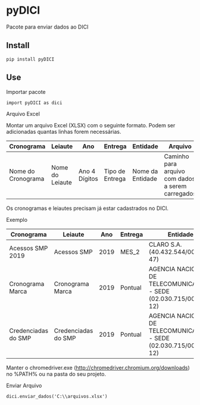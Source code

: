 # pyDICI
Pacote para enviar dados ao DICI

## Install 

```
pip install pyDICI
```

## Use
Importar pacote
```
import pyDICI as dici
```
Arquivo Excel

Montar um arquivo Excel (XLSX) com o seguinte formato. Podem ser adicionadas quantas linhas forem necessárias.

|Cronograma|Leiaute|Ano|Entrega|Entidade|Arquivo|
|----------|-------|---|-------|--------|-------|
|Nome do Cronograma|Nome do Leiaute|Ano 4 Dígitos|Tipo de Entrega|Nome da Entidade|Caminho para arquivo com dados a serem carregados|

Os cronogramas e leiautes precisam já estar cadastrados no DICI.

Exemplo

|Cronograma|Leiaute|Ano|Entrega|Entidade|Arquivo|
|----------|-------|---|-------|--------|-------|
|Acessos SMP 2019|Acessos SMP|2019|MES_2|CLARO S.A. (40.432.544/0001-47)|C:\claro.csv|
|Cronograma Marca|Cronograma Marca|2019|Pontual|AGENCIA NACIONAL DE TELECOMUNICACOES - SEDE (02.030.715/0001-12)|C:\marca.csv|
|Credenciadas do SMP|Credenciadas do SMP|2019|Pontual|AGENCIA NACIONAL DE TELECOMUNICACOES - SEDE (02.030.715/0001-12)|C:\credenciadas.csv|

Manter o chromedriver.exe (http://chromedriver.chromium.org/downloads) no %PATH% ou na pasta do seu projeto.

Enviar Arquivo
```
dici.enviar_dados('C:\\arquivos.xlsx')
```
